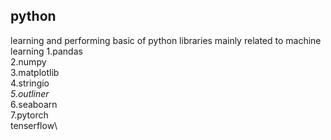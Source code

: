 ## python
 
learning and performing basic of python libraries mainly related to machine learning
1.pandas\
2.numpy\
3.matplotlib\
4.stringio\
*5.outliner*\
6.seaboarn\
7.pytorch\
tenserflow\